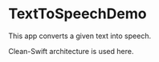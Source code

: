 # TextToSpeechDemo

This app converts a given text into speech.

Clean-Swift architecture is used here.
